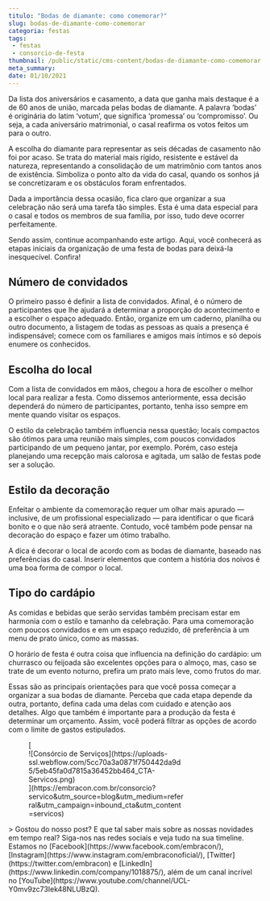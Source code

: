 ```yaml
---
titulo: "Bodas de diamante: como comemorar?"
slug: bodas-de-diamante-como-comemorar
categoria: festas
tags:
 - festas
 - consorcio-de-festa
thumbnail: /public/static/cms-content/bodas-de-diamante-como-comemorar.jpg
meta_summary: 
date: 01/10/2021
---
```

Da lista dos aniversários e casamento, a data que ganha mais destaque é a de 60 anos de união, marcada pelas bodas de diamante. A palavra ‘bodas’ é originária do latim ‘votum’, que significa ‘promessa’ ou ‘compromisso’. Ou seja, a cada aniversário matrimonial, o casal reafirma os votos feitos um para o outro.

A escolha do diamante para representar as seis décadas de casamento não foi por acaso. Se trata do material mais rígido, resistente e estável da natureza, representando a consolidação de um matrimônio com tantos anos de existência. Simboliza o ponto alto da vida do casal, quando os sonhos já se concretizaram e os obstáculos foram enfrentados.

Dada a importância dessa ocasião, fica claro que organizar a sua celebração não será uma tarefa tão simples. Esta é uma data especial para o casal e todos os membros de sua família, por isso, tudo deve ocorrer perfeitamente.

Sendo assim, continue acompanhando este artigo. Aqui, você conhecerá as etapas iniciais da organização de uma festa de bodas para deixá-la inesquecível. Confira!

Número de convidados
--------------------

O primeiro passo é definir a lista de convidados. Afinal, é o número de participantes que lhe ajudará a determinar a proporção do acontecimento e a escolher o espaço adequado. Então, organize em um caderno, planilha ou outro documento, a listagem de todas as pessoas as quais a presença é indispensável; comece com os familiares e amigos mais íntimos e só depois enumere os conhecidos.

Escolha do local
----------------

Com a lista de convidados em mãos, chegou a hora de escolher o melhor local para realizar a festa. Como dissemos anteriormente, essa decisão dependerá do número de participantes, portanto, tenha isso sempre em mente quando visitar os espaços.

O estilo da celebração também influencia nessa questão; locais compactos são ótimos para uma reunião mais simples, com poucos convidados participando de um pequeno jantar, por exemplo. Porém, caso esteja planejando uma recepção mais calorosa e agitada, um salão de festas pode ser a solução.

Estilo da decoração
-------------------

Enfeitar o ambiente da comemoração requer um olhar mais apurado — inclusive, de um profissional especializado — para identificar o que ficará bonito e o que não será atraente. Contudo, você também pode pensar na decoração do espaço e fazer um ótimo trabalho.

A dica é decorar o local de acordo com as bodas de diamante, baseado nas preferências do casal. Inserir elementos que contem a história dos noivos é uma boa forma de compor o local.

Tipo do cardápio
----------------

As comidas e bebidas que serão servidas também precisam estar em harmonia com o estilo e tamanho da celebração. Para uma comemoração com poucos convidados e em um espaço reduzido, dê preferência à um menu de prato único, como as massas.

O horário de festa é outra coisa que influencia na definição do cardápio: um churrasco ou feijoada são excelentes opções para o almoço, mas, caso se trate de um evento noturno, prefira um prato mais leve, como frutos do mar.

Essas são as principais orientações para que você possa começar a organizar a sua bodas de diamante. Perceba que cada etapa depende da outra, portanto, defina cada uma delas com cuidado e atenção aos detalhes. Algo que também é importante para a produção da festa é determinar um orçamento. Assim, você poderá filtrar as opções de acordo com o limite de gastos estipulados.

<figure class="w-richtext-figure-type-image w-richtext-align-center" style="max-width:310px">[<div>![Consórcio de Serviços](https://uploads-ssl.webflow.com/5cc70a3a0871f750442da9d5/5eb45fa0d7815a36452bb464_CTA-Servicos.png)</div>](https://embracon.com.br/consorcio?servico&utm_source=blog&utm_medium=referral&utm_campaign=inbound_cta&utm_content=servicos)</figure>> Gostou do nosso post? E que tal saber mais sobre as nossas novidades em tempo real? Siga-nos nas redes sociais e veja tudo na sua timeline. Estamos no [Facebook](https://www.facebook.com/embracon/), [Instagram](https://www.instagram.com/embraconoficial/), [Twitter](https://twitter.com/embracon) e [LinkedIn](https://www.linkedin.com/company/1018875/), além de um canal incrível no [YouTube](https://www.youtube.com/channel/UCL-Y0mv9zc73Iek48NLUBzQ).
